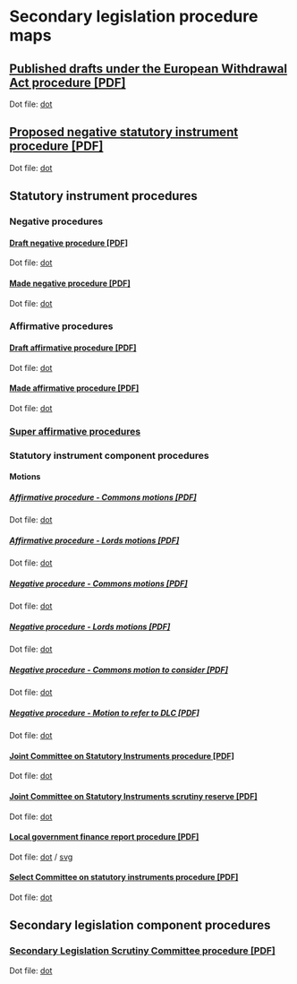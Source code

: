 # Secondary legislation procedure maps



## [Published drafts under the European Withdrawal Act procedure [PDF]](published-drafts-under-euwa/published-drafts-under-euwa.pdf)

Dot file: [dot](published-drafts-under-euwa/published-drafts-under-euwa.dot) 

## [Proposed negative statutory instrument procedure [PDF]](proposed-negative-sis/proposed-negative-sis.pdf)

Dot file: [dot](proposed-negative-sis/proposed-negative-sis.dot) 

## Statutory instrument procedures

### Negative procedures

#### [Draft negative procedure [PDF]](statutory-instruments/negative-procedures/draft/draft-negative.pdf)

Dot file: [dot](statutory-instruments/negative-procedures/draft/draft-negative.dot) 

#### [Made negative procedure [PDF]](statutory-instruments/negative-procedures/made/made-negative.pdf)

Dot file: [dot](statutory-instruments/negative-procedures/made/made-negative.dot) 

### Affirmative procedures

#### [Draft affirmative procedure [PDF]](statutory-instruments/affirmative-procedures/draft/draft-affirmative.pdf)

Dot file: [dot](statutory-instruments/affirmative-procedures/draft/draft-affirmative.dot) 

#### [Made affirmative procedure [PDF]](statutory-instruments/affirmative-procedures/made/made-affirmative.pdf)

Dot file: [dot](statutory-instruments/affirmative-procedures/made/made-affirmative.dot)

### [Super affirmative procedures](statutory-instruments/super-affirmative-procedures)

### Statutory instrument component procedures

#### Motions 

##### [Affirmative procedure - Commons motions [PDF]](statutory-instruments/affirmative-procedures/components/commons-motions/commons-motions.pdf)

Dot file: [dot](statutory-instruments/affirmative-procedures/components/commons-motions/commons-motions.dot)

##### [Affirmative procedure - Lords motions [PDF]](statutory-instruments/affirmative-procedures/components/lords-motions/lords-motions.pdf)

Dot file: [dot](statutory-instruments/affirmative-procedures/components/lords-motions/lords-motions.dot)

##### [Negative procedure - Commons motions [PDF]](statutory-instruments/negative-procedures/components/motions/commons-motions/commons-motions.pdf)

Dot file: [dot](statutory-instruments/negative-procedures/components/motions/commons-motions/commons-motions.dot)

##### [Negative procedure - Lords motions [PDF]](statutory-instruments/negative-procedures/components/motions/lords-motions/lords-motions.pdf)

Dot file: [dot](statutory-instruments/negative-procedures/components/motions/lords-motions/lords-motions.dot)

##### [Negative procedure - Commons motion to consider [PDF]](statutory-instruments/negative-procedures/components/motions/commons-motion-to-consider/commons-motion-to-consider.pdf)

Dot file: [dot](statutory-instruments/negative-procedures/components/motions/commons-motion-to-consider/commons-motion-to-consider.dot)

##### [Negative procedure - Motion to refer to DLC [PDF]](statutory-instruments/negative-procedures/components/delegated-legislation-committee-referral/delegated-legislation-committee-referral.pdf)

Dot file: [dot](statutory-instruments/negative-procedures/components/delegated-legislation-committee-referral/delegated-legislation-committee-referral.dot)

#### [Joint Committee on Statutory Instruments procedure [PDF]](statutory-instruments/components/jcsi/jcsi.pdf)

Dot file: [dot](statutory-instruments/components/jcsi/jcsi.dot)

#### [Joint Committee on Statutory Instruments scrutiny reserve [PDF]](statutory-instruments/components/jcsi-scrutiny-reserve/jcsi-scrutiny-reserve.pdf)

Dot file: [dot](statutory-instruments/components/jcsi-scrutiny-reserve/jcsi-scrutiny-reserve.dot)

#### [Local government finance report procedure [PDF]](statutory-instruments/components/local-government-finance-report/local-government-finance-report.pdf)

Dot file: [dot](statutory-instruments/components/local-government-finance-report/local-government-finance-report.dot) / [svg](statutory-instruments/components/local-government-finance-report/local-government-finance-report.svg)

#### [Select Committee on statutory instruments procedure [PDF]](statutory-instruments/components/scsi/scsi.pdf)

Dot file: [dot](statutory-instruments/components/scsi/scsi.dot) 

## Secondary legislation component procedures

### [Secondary Legislation Scrutiny Committee procedure [PDF]](components/slsc/slsc.pdf)

Dot file: [dot](components/slsc/slsc.dot) 
